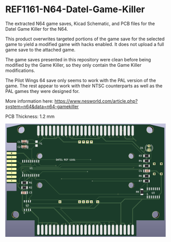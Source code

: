 # REF1161-N64-Datel-Game-Killer
The extracted N64 game saves, Kicad Schematic, and PCB files for the Datel Game Killer for the N64.

This product overwrites targeted portions of the game save for the selected game to yield a modified game with hacks enabled. It does not upload a full game save to the attached game.

The game saves presented in this repository were clean before being modified by the Game Killer, so they only contain the Game Killer modifications.

The Pilot Wings 64 save only seems to work with the PAL version of the game. The rest appear to work with their NTSC counterparts as well as the PAL games they were designed for.

More information here: https://www.nesworld.com/article.php?system=n64&data=n64-gamekiller

PCB Thickness: 1.2 mm

![image](https://github.com/RWeick/REF1161-N64-Datel-Game-Killer/blob/main/REF1161.png)
